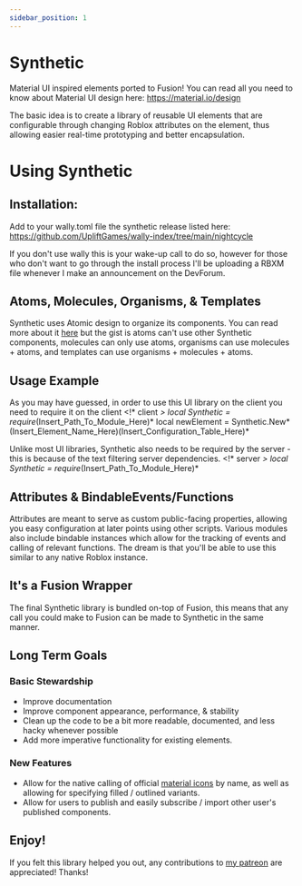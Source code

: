 ```yaml
---
sidebar_position: 1
---
```


# Synthetic
Material UI inspired elements ported to Fusion! You can read all you need to know about Material UI design here: https://material.io/design

The basic idea is to create a library of reusable UI elements that are configurable through changing Roblox attributes on the element, thus allowing easier real-time prototyping and better encapsulation.


# Using Synthetic
## Installation:
Add to your wally.toml file the synthetic release listed here: https://github.com/UpliftGames/wally-index/tree/main/nightcycle

If you don't use wally this is your wake-up call to do so, however for those who don't want to go through the install process I'll be uploading a RBXM file whenever I make an announcement on the DevForum.

## Atoms, Molecules, Organisms, & Templates
Synthetic uses Atomic design to organize its components. You can read more about it [here](https://atomicdesign.bradfrost.com/chapter-2/) but the gist is atoms can't use other Synthetic components, molecules can only use atoms, organisms can use molecules + atoms, and templates can use organisms + molecules + atoms.

## Usage Example
As you may have guessed, in order to use this UI library on the client you need to require it on the client
	<!* client *>
	local Synthetic = require*(Insert_Path_To_Module_Here)*
	local newElement = Synthetic.New*(Insert_Element_Name_Here)(Insert_Configuration_Table_Here)*

Unlike most UI libraries, Synthetic also needs to be required by the server - this is because of the text filtering server dependencies.
	<!* server *>
	local Synthetic = require*(Insert_Path_To_Module_Here)*

## Attributes & BindableEvents/Functions
Attributes are meant to serve as custom public-facing properties, allowing you easy configuration at later points using other scripts. Various modules also include bindable instances which allow for the tracking of events and calling of relevant functions. The dream is that you'll be able to use this similar to any native Roblox instance.

## It's a Fusion Wrapper
The final Synthetic library is bundled on-top of Fusion, this means that any call you could make to Fusion can be made to Synthetic in the same manner.

## Long Term Goals
### Basic Stewardship
- Improve documentation
- Improve component appearance, performance, & stability
- Clean up the code to be a bit more readable, documented, and less hacky whenever possible
- Add more imperative functionality for existing elements.

### New Features
- Allow for the native calling of official [material icons](https://fonts.google.com/icons) by name, as well as allowing for specifying filled / outlined variants.
- Allow for users to publish and easily subscribe / import other user's published components.

## Enjoy!
If you felt this library helped you out, any contributions to [my patreon](https://www.patreon.com/nightcycle) are appreciated! Thanks!